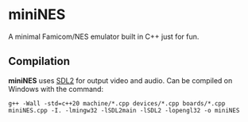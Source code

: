 # miniNES

A minimal Famicom/NES emulator built in C++ just for fun.

Compilation
-----------

**miniNES** uses [SDL2](https://www.libsdl.org) for output video and audio. Can be compiled on Windows with the command:

```
g++ -Wall -std=c++20 machine/*.cpp devices/*.cpp boards/*.cpp miniNES.cpp -I. -lmingw32 -lSDL2main -lSDL2 -lopengl32 -o miniNES
```

